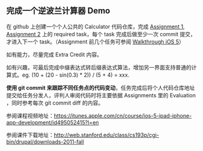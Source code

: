 完成一个逆波兰计算器 Demo
---

在 github 上创建一个个人公共的 Calculator 代码仓库，完成 [Assignment 1](https://github.com/cncnTech/newcomer-iOS/blob/master/practice-calculator/assignment1.pdf), [Assignment 2](https://github.com/cncnTech/newcomer-iOS/blob/master/practice-calculator/assignment2.pdf) 上的 required task，每个 task 完成后做至少一次 commit 提交，才进入下一个 task。（Assignment 前几个任务可参阅 [Walkthrough iOS 5](https://github.com/cncnTech/newcomer-iOS/blob/master/practice-calculator/Walkthrough%20iOS%205.pdf)）

如有能力，尽量完成 Extra Credit 内容。

如有兴趣，可最后完成中缀表达式转后缀表达式算法，增加另一界面支持普通的计算式。eg. (10 + (20 - sin(0.3) * 2)) / (5 + 4) = xxx. 


**使用 git commit 来跟踪不同任务点的代码变动**，任务完成后将个人代码仓库地址提交给任务分发人，评判人审阅代码时将主要依据 Assignments 里的 Evaluation ，同时参考每次 git commit diff 的内容。


参阅课程视频地址：https://itunes.apple.com/cn/course/ios-5-ipad-iphone-app-development/id495052415?l=en

参阅课件下载地址：http://web.stanford.edu/class/cs193p/cgi-bin/drupal/downloads-2011-fall
